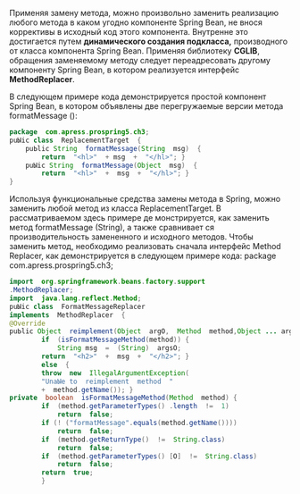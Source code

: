 Применяя замену метода, можно произвольно заменить реализацию любого метода в  каком угодно компоненте Spring Веаn, не внося коррективы в исходный код этого компонента.
Внутренне это достигается путем **динамического создания подкласса,** произво­дного от класса компонента Spring Bean. Применяя библиотеку **CGLIВ**, обращения  заменяемому методу следует переадресовать другому компоненту Spring Bean,  в ко­тором реализуется интерфейс **MethodReplacer**. 

В следующем примере кода демон­стрируется простой компонент Spring Bean, в котором объявлены две перегружаемые версии метода formatMessage (): 
```java
package  com.apress.prospring5.ch3; 
puЫic class  ReplacementTarget  { 
	puЬlic String  formatMessage(String  msg)  { 
		return  "<hl>"  + msg  +  "</hl>"; }
	puЫic String  formatMessage(Object  msg)  { 
		return  "<hl>"  +  msg  +  "</hl>"; }
}
```
Используя функциональные средства замены метода в Spring,  можно заменить 
любой метод из класса ReplacementTarget. В рассматриваемом здесь примере де­
монстрируется, как заменить метод formatMessage (String), а также сравнивает­
ся производительность замененного и исходного методов. 
Чтобы заменить метод, необходимо реализовать сначала интерфейс Method 
Replacer, как демонстрируется в следующем примере кода: 
package  com.apress.prospring5.ch3; 
```java
import  org.springframework.beans.factory.support 
.MethodReplacer; 
import  java.lang.reflect.Method; 
puЫic class  FormatMessageReplacer 
implements  MethodReplacer  { 
@Override 
puЬlic Object  reimplement(Object  argO,  Method  method,Object ... args)    throws  ThrowaЫe { 
		if  (isFormatMessageMethod(method)) {
			String msg  =  (String)  argsO; 
		return  "<h2>"  +  msg  +  "</h2>"; }
		else  { 
		throw  new  IllegalArgumentException( 
		"UnaЫe to  reimplement  method  " 
		+  method.getName()); }
private  boolean  isFormatMessageMethod(Method  method) {
		if  (method.getParameterTypes() .length  !=  1)  
			return  false; 
		if (! ("formatMessage".equals(method.getName()))) 
			return  false; 
		if  (method.getReturnType()  !=  String.class)  
			return  false; 
		if  (method.getParameterTypes() [О]  !=  String.class)   
			return  false; 
		return  true;
		}
		
```

